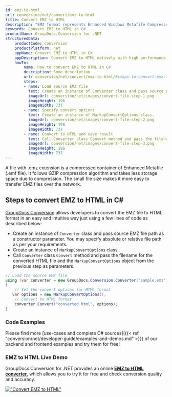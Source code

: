 ```yaml
---
id: emz-to-html
url: conversion/net/convert/emz-to-html
title: Convert EMZ to HTML
description: "EMZ format represents Enhanced Windows Metafile Compressed with .emz extension. Learn how to convert EMZ to HTML file programmatically in C# language using GroupDocs.Conversion for .NET library."
keywords: Convert EMZ to HTML in C#
productName: GroupDocs.Conversion for .NET
structuredData:
    productCode: conversion
    productPlatform: net
    appName: Convert EMZ to HTML in C#
    appDescription: Convert EMZ to HTML natively with high performance using C# language and server side GroupDocs.Conversion for .NET APIs, without the use of any software like Microsoft or Open Office.
    howTo:
        name: How to convert EMZ to HTML in C# 
        description: Some description
        url: conversion/net/convert/emz-to-html/#steps-to-convert-emz-to-html-in-c
        steps:
        - name: Load source EMZ file 
          text: Create an instance of Converter class and pass source EMZ file path as a constructor parameter. You may specify absolute or relative file path as per your requirements. 
          imageUrl: conversion/net/images/convert-file-step-1.png
          imageHeight: 196
          imageWidth: 737
        - name: Specify convert options 
          text: Create an instance of MarkupConvertOptions class.
          imageUrl: conversion/net/images/convert-file-step-2.png
          imageHeight: 196
          imageWidth: 737
        - name: Convert to HTML and save result 
          text: Call Converter class Convert method and pass the filename for the converted HTML file and the MarkupConvertOptions object from the previous step as parameters.
          imageUrl: conversion/net/images/convert-file-step-3.png
          imageHeight: 196
          imageWidth: 737
---
```


A file with .emz extension is a compressed container of Enhanced Metafile (.emf file). It follows GZIP compression algorithm and takes less storage space due to compression. The small file size makes it more easy to transfer EMZ files over the network.

## Steps to convert EMZ to HTML in C#

[GroupDocs.Conversion](https://products.groupdocs.com/conversion/net) allows developers to convert the EMZ file to HTML format in an easy and intuitive way just using a few lines of code as described below:

* Create an instance of `Converter` class and pass source EMZ file path as a constructor parameter. You may specify absolute or relative file path as per your requirements. 
* Create an instance of `MarkupConvertOptions` class.
* Call `Converter` class `Convert` method and pass the filename for the converted HTML file and the `MarkupConvertOptions` object from the previous step as parameters.

```csharp
// Load the source EMZ file
using (var converter = new GroupDocs.Conversion.Converter("sample.emz"))
{
    // Set the convert options for HTML format
   var options = new MarkupConvertOptions();
    // Convert to HTML format
    converter.Convert("converted.html", options);
}
```

### Code Examples

Please find more [use-cases and complete C# sources]({{< ref "conversion/net/developer-guide/examples-and-demos.md" >}}) of our backend and frontend examples and try them for free!

### EMZ to HTML Live Demo

GroupDocs.Conversion for .NET provides an online [**EMZ to HTML converter**](https://products.groupdocs.app/conversion/emz-to-html), which allows you to try it for free and check conversion quality and accuracy.

[!["Convert EMZ to HTML"](conversion/net/images/convert-to-html/convert-emz-to-html.png)](https://products.groupdocs.app/conversion/emz-to-html)